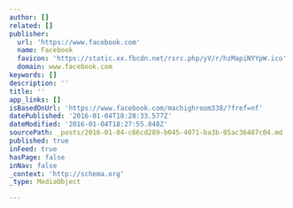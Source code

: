 ```yaml
---
author: []
related: []
publisher:
  url: 'https://www.facebook.com'
  name: Facebook
  favicon: 'https://static.xx.fbcdn.net/rsrc.php/yV/r/hzMapiNYYpW.ico'
  domain: www.facebook.com
keywords: []
description: ''
title: ''
app_links: []
isBasedOnUrl: 'https://www.facebook.com/machighroom338/?fref=nf'
datePublished: '2016-01-04T18:28:33.577Z'
dateModified: '2016-01-04T18:27:55.848Z'
sourcePath: _posts/2016-01-04-c66cd289-b045-4071-ba3b-05ac36487c04.md
published: true
inFeed: true
hasPage: false
inNav: false
_context: 'http://schema.org'
_type: MediaObject

---
```

>